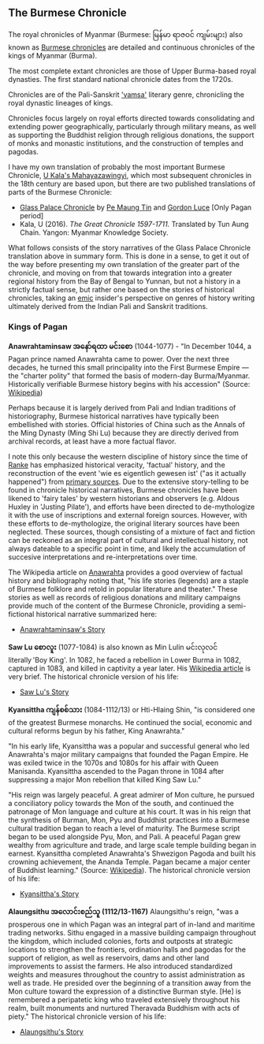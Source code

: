 ## The Burmese Chronicle

The royal chronicles of Myanmar (Burmese: မြန်မာ ရာဇဝင် ကျမ်းများ) also known as [Burmese chronicles](https://en.wikipedia.org/wiki/Burmese_chronicles) are detailed and continuous chronicles of the kings of Myanmar (Burma). 

The most complete extant chronicles are those of Upper Burma-based royal dynasties. The first standard national chronicle dates from the 1720s.

Chronicles are of the Pali-Sanskrit ['vamsa'](https://en.wikipedia.org/wiki/Va%E1%B9%83sa) literary genre, chronicling the royal dynastic lineages of kings.

Chronicles focus largely on royal efforts directed towards consolidating and extending power geographically, particularly through military means, as well as supporting the Buddhist religion through religious donations, the support of monks and monastic institutions, and the construction of temples and pagodas. 

I have my own translation of probably the most important Burmese Chronicle, [U Kala's Mahayazawingyi](https://en.wikipedia.org/wiki/Maha_Yazawin), 
which most subsequent chronicles in the 18th century are based upon, 
but there are two published translations of parts of the Burmese Chronicle: 

- [Glass Palace Chronicle](https://en.wikipedia.org/wiki/Glass_Palace_Chronicle) by [Pe Maung Tin](https://en.wikipedia.org/wiki/Pe_Maung_Tin) and [Gordon Luce](https://en.wikipedia.org/wiki/Gordon_Luce) [Only Pagan period]
- Kala, U (2016). *The Great Chronicle 1597-1711.* Translated by Tun Aung Chain. Yangon: Myanmar Knowledge Society.

What follows consists of the story narratives of the Glass Palace Chronicle translation above in summary form. 
This is done in a sense, to get it out of the way before presenting my own translation of the greater part of the chronicle,
and moving on from that towards integration into a greater regional history from the Bay of Bengal to Yunnan,
but not a history in a strictly factual sense, but rather one based on the stories of historical chronicles,
taking an [emic](https://en.wikipedia.org/wiki/Emic_and_etic) insider's perspective on genres of history writing ultimately derived from the Indian Pali and Sanskrit traditions. 

### Kings of Pagan

**Anawrahtaminsaw အနော်ရထာ မင်းစော** (1044-1077) - 
"In December 1044, a Pagan prince named Anawrahta came to power. Over the next three decades, he turned this small principality 
into the First Burmese Empire — the "charter polity" that formed the basis of modern-day Burma/Myanmar.
Historically verifiable Burmese history begins with his accession" (Source: [Wikipedia](https://en.wikipedia.org/wiki/Pagan_Kingdom#Pagan_Empire))

Perhaps because it is largely derived from Pali and Indian traditions of historiography, Burmese historical narratives have typically been embellished with stories.
Official histories of China such as the Annals of the Ming Dynasty (Ming Shi Lu) because they are directly derived from archival records, 
at least have a more factual flavor.

I note this only because the western discipline of history since the time of [Ranke](https://en.wikipedia.org/wiki/Leopold_von_Ranke) has emphasized historical veracity, 'factual' history, and the reconstruction of the event 'wie es eigentlich gewesen ist' ("as it actually happened") from [primary sources](https://en.wikipedia.org/wiki/Primary_source). Due to the extensive story-telling to be found in chronicle historical narratives, Burmese chronicles have been likened to 'fairy tales' by western historians and observers (e.g. Aldous Huxley in 'Justing Pilate'), and efforts have been directed to de-mythologize it with the use of inscriptions and external foreign sources. However, with these efforts to de-mythologize, the original literary sources have been neglected. These sources, though consisting of a mixture of fact and fiction can be reckoned as an integral part of cultural and intellectual history, not always dateable to a specific point in time, and likely the accumulation of succesive interpretations and re-interpretations over time.   

The Wikipedia article on [Anawrahta](https://en.wikipedia.org/wiki/Anawrahta) provides a good overview of factual history and bibliography noting that, "his life stories (legends) are a staple of Burmese folklore and retold in popular literature and theater." These stories as well as records of religious donations and military campaigns provide much of the content of the Burmese Chronicle, providing a semi-fictional historical narrative summarized here:

- [Anawrahtaminsaw's Story](https://github.com/jonfernq/Digital-Philology/blob/main/BurmeseChronicle/AnawrahtaminsawStory.md)

**Saw Lu စောလူး** (1077-1084) is also known as Min Lulin မင်းလုလင် literally 'Boy King'. In 1082, he faced a rebellion in Lower Burma in 1082, captured in 1083, and killed in captivity a year later. His [Wikipedia article](https://en.wikipedia.org/wiki/Saw_Lu) is very brief. The historical chronicle version of his life: 

- [Saw Lu's Story](https://github.com/jonfernq/Digital-Philology/blob/main/BurmeseChronicle/SawLuStory.md) 

**Kyansittha ကျန်စစ်သား** (1084-1112/13) or Hti-Hlaing Shin, "is considered one of the greatest Burmese monarchs. He continued the social, economic and cultural reforms begun by his father, King Anawrahta." 

"In his early life, Kyansittha was a popular and successful general who led Anawrahta's major military campaigns that founded the Pagan Empire. He was exiled twice in the 1070s and 1080s for his affair with Queen Manisanda. Kyansittha ascended to the Pagan throne in 1084 after suppressing a major Mon rebellion that killed King Saw Lu."

"His reign was largely peaceful. A great admirer of Mon culture, he pursued a conciliatory policy towards the Mon of the south, and continued the patronage of Mon language and culture at his court. It was in his reign that the synthesis of Burman, Mon, Pyu and Buddhist practices into a Burmese cultural tradition began to reach a level of maturity. The Burmese script began to be used alongside Pyu, Mon, and Pali. A peaceful Pagan grew wealthy from agriculture and trade, and large scale temple building began in earnest. Kyansittha completed Anawrahta's Shwezigon Pagoda and built his crowning achievement, the Ananda Temple. Pagan became a major center of Buddhist learning." (Source: [Wikipedia](https://en.wikipedia.org/wiki/Kyansittha)). The historical chronicle version of his life: 

- [Kyansittha's Story](https://github.com/jonfernq/Digital-Philology/blob/main/BurmeseChronicle/KyansitthaStory.md)

**Alaungsithu အလောင်းစည်သူ (1112/13-1167)** Alaungsithu's reign,  "was a prosperous one in which Pagan was an integral part of in-land and maritime trading networks. Sithu engaged in a massive building campaign throughout the kingdom, which included colonies, forts and outposts at strategic locations to strengthen the frontiers, ordination halls and pagodas for the support of religion, as well as reservoirs, dams and other land improvements to assist the farmers. He also introduced standardized weights and measures throughout the country to assist administration as well as trade. He presided over the beginning of a transition away from the Mon culture toward the expression of a distinctive Burman style. [He] is remembered a peripatetic king who traveled extensively throughout his realm, built monuments and nurtured Theravada Buddhism with acts of piety."  The historical chronicle version of his life: 

- [Alaungsithu's Story](https://en.wikipedia.org/wiki/Alaungsithu)









